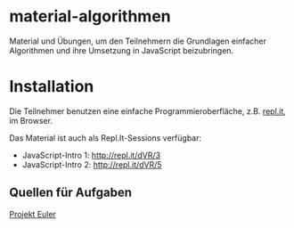 # material-algorithmen

Material und Übungen, um den Teilnehmern die Grundlagen einfacher Algorithmen
und ihre Umsetzung in JavaScript beizubringen.

# Installation

Die Teilnehmer benutzen eine einfache Programmieroberfläche, z.B.
[repl.it](http://repl.it/), im Browser.

Das Material ist auch als Repl.It-Sessions verfügbar:

- JavaScript-Intro 1: http://repl.it/dVR/3
- JavaScript-Intro 2: http://repl.it/dVR/5


## Quellen für Aufgaben

[Projekt Euler](https://projekteuler.de/)
